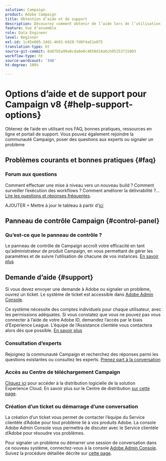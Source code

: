 ```yaml
---
solution: Campaign
product: Adobe Campaign
title: Obtention d’aide et de support
description: Découvrez comment obtenir de l’aide lors de l’utilisation de Campaign v8
feature: Vue d’ensemble
role: Data Engineer
level: Beginner
exl-id: 1c45e005-1dd1-4b91-b928-7d0f4a51e075
translation-type: ht
source-git-commit: 8dd7b5a99a0cda0e0c4850d14a6cb95253715803
workflow-type: ht
source-wordcount: '348'
ht-degree: 100%

---
```


# Options d’aide et de support pour Campaign v8 {#help-support-options}

Obtenez de l’aide en utilisant nos FAQ, bonnes pratiques, ressources en ligne et portail de support. Vous pouvez également rejoindre la communauté Campaign, poser des questions aux experts ou signaler un problème

## Problèmes courants et bonnes pratiques {#faq}

### Forum aux questions

Comment effectuer une mise à niveau vers un nouveau build ? Comment surveiller l’exécution des workflows ? Comment améliorer la délivrabilité ?... [Lire les questions et réponses fréquentes](campaign-faq.md).

AJOUTER + Mettre à jour le tableau à partir d’[ici](https://experienceleague.adobe.com/docs/campaign-classic/using/getting-started/support.html?lang=fr#faq)

## Panneau de contrôle Campaign {#control-panel}

### Qu’est-ce que le panneau de contrôle ?

Le panneau de contrôle de Campaign accroît votre efficacité en tant qu’administrateur de produit Campaign, en vous permettant de gérer les paramètres et de suivre l’utilisation de chacune de vos instances.
[En savoir plus](../config/self-service.md)

## Demande d’aide {#support}

Si vous devez envoyer une demande à Adobe ou signaler un problème, ouvrez un ticket. Le système de ticket est accessible dans [Adobe Admin Console](https://adminconsole.adobe.com/overview).

Ce système nécessite des comptes individuels pour chaque utilisateur, avec les permissions adéquates. Si vous constatez que vous ne pouvez pas vous connecter à l’aide de votre Adobe ID, demandez l’accès par le biais d’Experience League. L’équipe de l’Assistance clientèle vous contactera alors dès que possible. [En savoir plus](https://helpx.adobe.com/fr/enterprise/using/support-for-experience-cloud.html)

### Consultation d’experts

Rejoignez la communauté Campaign et recherchez des réponses parmi les questions existantes ou consultez les experts. [Prenez part à la conversation](https://experienceleaguecommunities.adobe.cadobe-campaign-classic/ct-p/adobe-campaign-classic-community)

### Accès au Centre de téléchargement Campaign

[Cliquez ici](https://experience.adobe.com/#/downloads/content/software-distribution/en/campaign.html) pour accéder à la distribution logicielle de la solution Experience Cloud.
En savoir plus sur le Centre de distribution [sur cette page](https://docs.adobe.com/content/help/fr-FR/experience-cloud/software-distribution/home.html).

### Création d’un ticket ou démarrage d’une conversation

La création d’un ticket vous permet de contacter l’équipe du Service clientèle d’Adobe pour tout problème lié à vos produits Adobe. La console Adobe Admin Console vous permettra de discuter avec le Service clientèle d’Adobe pour résoudre vos problèmes.

Pour signaler un problème ou démarrer une session de conversation dans ce nouveau système, connectez-vous à la console [Adobe Admin Console](https://adminconsole.adobe.com/overview). Suivez la procédure détaillée décrite sur [cette page](https://helpx.adobe.com/fr/enterprise/using/support-for-experience-cloud.html).
